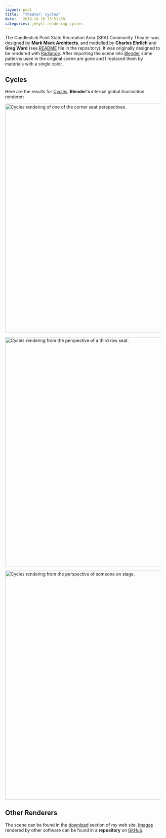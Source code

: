 ```yaml
---
layout: post
title:  "Theater: Cycles"
date:   2016-10-28 13:51:00
categories: jekyll rendering cycles
---
```


The Candlestick Point State Recreation Area (SRA) Community Theater
was designed by __Mark Mack Architects__, and modelled by __Charles
Ehrlich__ and __Greg Ward__ (see [README][readme] file in the
repository). It was originally designed to be rendered
with [Radiance][radiance]. After importing the scene
into [Blender][blender] some patterns used in the original scene are
gone and I replaced them by materials with a single color.

## Cycles

Here are the results for [Cycles][cycles], __Blender's__ internal
global illumination renderer:

<img src="/assets/theater_cycles_corner.png" alt="Cycles rendering of
one of the corner seat perspectives." width="740"
class="img-thumbnail"/>

<img src="/assets/theater_cycles_row3.png" alt="Cycles rendering from
the perspective of a third row seat." width="740"
class="img-thumbnail"/>

<img src="/assets/theater_cycles_stage.png" alt="Cycles rendering from
the perspective of someone on stage." width="740"
class="img-thumbnail"/>

## Other Renderers

The scene can be found in the [download][download] section of my web
site. [Images][images] rendered by other software can be found in a
__repository__ on [GitHub][github].

[readme]:         https://github.com/wahn/export_multi/tree/master/06_theater
[radiance]:       http://radsite.lbl.gov/radiance
[blender]:        http://www.blender.org
[multi_exporter]: https://bitbucket.org/wahn/blender-add-ons/wiki/Home
[plugin]:         https://bitbucket.org/wahn/blender-add-ons/wiki/io_scene_multi
[cycles]:         https://www.blender.org/manual/render/cycles/index.html
[download]:       https://www.janwalter.org/download
[images]:         https://github.com/wahn/export_multi/tree/master/06_theater/img
[github]:         https://github.com
